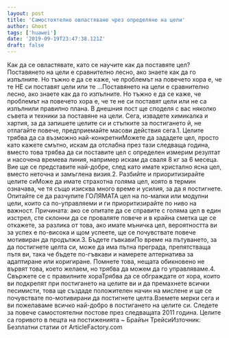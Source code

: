 ```yaml
---
layout: post
title: 'Самостоятелно овластяване чрез определяне на цели'
author: Ghost
tags: ['huawei']
date: '2019-09-19T23:47:38.121Z'
draft: false
---
```


Как да се овластявате, като се научите как да поставяте цел? Поставянето на цели е сравнително лесно, ако знаете как да го изпълните. Но тъжно е да се каже, че проблемът на повечето хора е, че те НЕ си поставят цели или те ...Поставянето на цели е сравнително лесно, ако знаете как да го изпълните. Но тъжно е да се каже, че проблемът на повечето хора е, че те не си поставят цели или не са изпълнили правилно плана. В днешния пост ще споделя с вас няколко съвета и техники за поставяне на цели. Сега, извадете химикалка и хартия, за да запишете целите си и стъпките за постигането й, не отлагайте повече, предприемайте масови действия сега.1. Целите трябва да са възможно най-конкретниМожете да зададете цел, просто като кажете смътно, искам да отслабна през тази следваща година, вместо това трябва да си поставите цел с определен измерим резултат и насочена времева линия, например искам да сваля 8 кг за 6 месеца. Вие ще се представите най-добре, след като имате кристално ясна цел, вместо неточна и замъглена визия.2. Разбийте и приоритизирайте целите сиМоже да имате страхотна голяма цел, която в термин означава, че тя също изисква много време и усилия, за да я постигнете. Опитайте се да разчупите ГОЛЯМАТА цел на по-малки или модулни цели, които са по-управляеми и ги приоритизирайте по ниво на важност. Причината: ако се опитате да се справите с голяма цел в един изстрел, сте склонни да се проваляте повече и в крайна сметка ще се откажете, за разлика от това, ако имате мъничка цел, вероятността ви за успех е по-висока и щом успеете, ще се почувствате повече мотивиран да продължи.3. Бъдете гъвкавиПо време на пътуването, за да постигнете целта си, може да има пътна преграда, препятстваща пътя ви, така че бъдете по-гъвкави и намерете алтернатива за адаптиране или коригиране. Помнете това, нещата обикновено не вървят това, което желаем, но трябва да можем да го управляваме.4. Свържете се с правилните хораТрябва да се обграждате от хора, които ви подкрепят при постигането на целите ви и да премахнете всички песимисти, това ще създаде положителен начин на мислене и ще се почувствате по-мотивирани да постигнете целта.Вземете мерки сега и ви пожелаваме всичко най-добро в постигането на целите си. Следете за повече самостоятелни постове през следващата 2011 година. Целите са горивото в пещта на постиженията ~ Брайън ТрейсиИзточник: Безплатни статии от ArticleFactory.com
